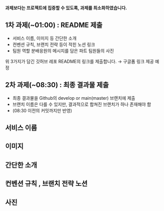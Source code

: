 **과제보다는 프로젝트에 집중할 수 있도록, 과제를 최소화하였습니다.**

## 1차 과제(~01:00) : README 제출

- 서비스 이름, 이미지 등 간단한 소개
- 컨벤션 규칙, 브랜치 전략 등이 적힌 노션 링크
- 팀원 역할 분배응원의 메시지를 담은 파트 팀원들의 사진

위 3가지가 담긴 깃허브 레포 README의 링크를 제출합니다. → 구글폼 링크 제공 예정

## 2차 과제(~08:30) : 최종 결과물 제출

- 최종 결과물을 Github의 develop or main(master) 브랜치에 제출
- 브랜치 이름은 다를 수 있지만, 결과적으로 합쳐진 브랜치가 하나 존재해야 함
- (08:30 이전의 커밋까지만 반영)

## 서비스 이름

## 이미지

## 간단한 소개

## 컨벤션 규칙 , 브랜치 전략 노션

## 사진